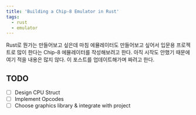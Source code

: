 ```yaml
---
title: 'Building a Chip-8 Emulator in Rust'
tags:
  - rust
  - emulator
---
```


Rust로 뭔가는 만들어보고 싶은데 마침 에뮬레이터도 만들어보고 싶어서 입문용 프로젝트로 많이 한다는 Chip-8 에뮬레이터를 작성해보려고 한다. 아직 시작도 안했기 때문에 여기 적을 내용은 많지 않다. 이 포스트를 업데이트해가며 짜려고 한다.

## TODO

- [ ] Design CPU Struct
- [ ] Implement Opcodes
- [ ] Choose graphics library & integrate with project
